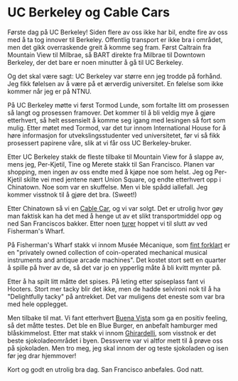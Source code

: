 UC Berkeley og Cable Cars
=========================

Første dag på UC Berkeley! Siden flere av oss ikke har bil, endte fire av oss med å ta tog innover til Berkeley. Offentlig transport er ikke bra i området, men det gikk overraskende greit å komme seg fram. Først Caltrain fra Mountain View til Milbrae, så BART direkte fra Milbrae til Downtown Berkeley, der det bare er noen minutter å gå til UC Berkeley.

Og det skal være sagt: UC Berkeley var større enn jeg trodde på forhånd. Jeg fikk følelsen av å være på et ærverdig universitet. En følelse som ikke kommer når jeg er på NTNU.

På UC Berkeley møtte vi først Tormod Lunde, som fortalte litt om prosessen så langt og prosessen framover. Det kommer til å bli veldig mye å gjøre etterhvert, så helt essensielt å komme seg igang med lesingen så fort som mulig. Etter møtet med Tormod, var det tur innom International House for å høre informasjon for utvekslingsstudenter ved universitetet, før vi så fikk prosessert papirene våre, slik at vi får oss UC Berkeley-bruker.

Etter UC Berkeley stakk de fleste tilbake til Mountain View for å slappe av, mens jeg, Per-Kjetil, Tine og Merete stakk til San Francisco. Planen var shopping, men ingen av oss endte med å kjøpe noe som helst. Jeg og Per-Kjetil skilte vei med jentene nært Union Square, og endte etterhvert opp i Chinatown. Noe som var en skuffelse. Men vi ble spådd iallefall. Jeg kommer visstnok til å gjøre det bra. (Sweet!)

Etter Chinatown så vi en [Cable Car](http://www.sfcablecar.com/), og vi var solgt. Det er utrolig hvor gøy man faktisk kan ha det med å henge ut av et slikt transportmiddel opp og ned San Franciscos bakker. Etter noen [turer](http://www.sfcablecar.com/images/sfroutes.gif) hoppet vi til slutt av ved Fisherman's Wharf. 

På Fisherman's Wharf stakk vi innom Musée Mécanique, som [fint forklart](http://www.museemecaniquesf.com/) er en "privately owned collection of coin-operated mechanical musical instruments and antique arcade machines". Det kostet stort sett en quarter å spille på hver av de, så det var jo en ypperlig måte å bli kvitt mynter på.

Etter å ha spilt litt måtte det spises. På leting etter spiseplass fant vi Hooters. Stort mer tacky blir det ikke, men de hadde selvironi nok til å ha "Delightfully tacky" på antrekket. Det var muligens det eneste som var bra med hele opplegget.

Men tilbake til mat. Vi fant etterhvert [Buena Vista](http://www.thebuenavista.com/) som ga en positiv feeling, så det måtte testes. Det ble en Blue Burger, en anbefalt hamburger med blåskimmelost. Etter mat stakk vi innom [Ghirardelli](http://www.ghirardelli.com/), som visstnok er det beste sjokoladeområdet i byen. Dessverre var vi altfor mett til å prøve oss på sjokoladen. Men tro meg, jeg skal innom der og teste sjokoladen og isen før jeg drar hjemmover!

Kort og godt en utrolig bra dag. San Francisco anbefales. God natt.